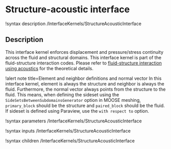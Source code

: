 # Structure-acoustic interface

!syntax description /InterfaceKernels/StructureAcousticInterface

## Description

This interface kernel enforces displacement and pressure/stress continuity across
the fluid and structural domains. This interface kernel is part of the fluid-structure interaction codes. Please refer to [fluid-structure interaction using acoustics](/fsi_acoustics.md) for the theoretical details.

!alert note title=Element and neighbor definitions and normal vector
In this interface kernel, element is always the structure and neighbor is always
 the fluid. Furthermore, the normal vector always points from the structure to
 the fluid. This means, when defining the sideset using the `SideSetsBetweenSubdomainsGenerator` option in MOOSE meshing, `primary_block` should
  be the structure and `paired_block` should be the fluid. If sideset is defined
  using Paraview, use the `with respect to` option.

!syntax parameters /InterfaceKernels/StructureAcousticInterface

!syntax inputs /InterfaceKernels/StructureAcousticInterface

!syntax children /InterfaceKernels/StructureAcousticInterface
